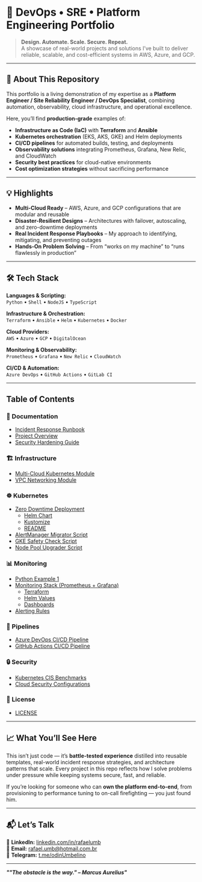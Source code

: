 # 🚀 DevOps • SRE • Platform Engineering Portfolio

> **Design. Automate. Scale. Secure. Repeat.**  
> A showcase of real-world projects and solutions I’ve built to deliver reliable, scalable, and cost-efficient systems in AWS, Azure, and GCP.

---

## 📌 About This Repository

This portfolio is a living demonstration of my expertise as a **Platform Engineer / Site Reliability Engineer / DevOps Specialist**, combining automation, observability, cloud infrastructure, and operational excellence.  

Here, you’ll find **production-grade** examples of:  

- **Infrastructure as Code (IaC)** with **Terraform** and **Ansible**  
- **Kubernetes orchestration** (EKS, AKS, GKE) and Helm deployments  
- **CI/CD pipelines** for automated builds, testing, and deployments  
- **Observability solutions** integrating Prometheus, Grafana, New Relic, and CloudWatch  
- **Security best practices** for cloud-native environments  
- **Cost optimization strategies** without sacrificing performance  

---

## 💡 Highlights

- **Multi-Cloud Ready** – AWS, Azure, and GCP configurations that are modular and reusable  
- **Disaster-Resilient Designs** – Architectures with failover, autoscaling, and zero-downtime deployments  
- **Real Incident Response Playbooks** – My approach to identifying, mitigating, and preventing outages  
- **Hands-On Problem Solving** – From “works on my machine” to “runs flawlessly in production”  

---

## 🛠️ Tech Stack

**Languages & Scripting:**  
`Python` • `Shell` • `NodeJS` • `TypeScript`  

**Infrastructure & Orchestration:**  
`Terraform` • `Ansible` • `Helm` • `Kubernetes` • `Docker`  

**Cloud Providers:**  
`AWS` • `Azure` • `GCP` • `DigitalOcean`  

**Monitoring & Observability:**  
`Prometheus` • `Grafana` • `New Relic` • `CloudWatch`  

**CI/CD & Automation:**  
`Azure DevOps` • `GitHub Actions` • `GitLab CI`  

---

## Table of Contents

### 📄 Documentation
- [Incident Response Runbook](docs/incident-response-runbook/incident-response-runbook.md)
- [Project Overview](docs/project-overview/project-overview.md)
- [Security Hardening Guide](docs/security-hardening/security-hardening-guide.md)

### 🏗️ Infrastructure
- [Multi-Cloud Kubernetes Module](infrastructure/multi-cloud-k8s/)
- [VPC Networking Module](infrastructure/vpc-networking/)

### ☸️ Kubernetes
- [Zero Downtime Deployment](kubernetes/zero-downtime-deploy/)  
  - [Helm Chart](kubernetes/zero-downtime-deploy/helm-chart/)
  - [Kustomize](kubernetes/zero-downtime-deploy/kustomize/)
  - [README](kubernetes/zero-downtime-deploy/README.md)
- [AlertManager Migrator Script](kubernetes/AlertManager-Migrator.py)
- [GKE Safety Check Script](kubernetes/gke-safetycheck.sh)
- [Node Pool Upgrader Script](kubernetes/nodepoolUpgrader.py)

### 📊 Monitoring
- [Python Example 1](monitoring/python-example-1.py)
- [Monitoring Stack (Prometheus + Grafana)](monitoring/monitoring-stack/)  
  - [Terraform](monitoring/monitoring-stack/terraform/)
  - [Helm Values](monitoring/monitoring-stack/helm-values.yaml)
  - [Dashboards](monitoring/monitoring-stack/dashboards/)
- [Alerting Rules](monitoring/alerting-rules/)

### 🔄 Pipelines
- [Azure DevOps CI/CD Pipeline](pipelines/azure-devops/ci-cd-pipeline.yml)
- [GitHub Actions CI/CD Pipeline](pipelines/github-actions/ci-cd-pipeline.yml)

### 🔒 Security
- [Kubernetes CIS Benchmarks](security/k8s-cis-benchmarks/)
- [Cloud Security Configurations](security/cloud-security-config/)

### 📜 License
- [LICENSE](LICENSE)

---

## 📈 What You’ll See Here

This isn’t just code — it’s **battle-tested experience** distilled into reusable templates, real-world incident response strategies, and architecture patterns that scale. Every project in this repo reflects how I solve problems under pressure while keeping systems secure, fast, and reliable.  

If you’re looking for someone who can **own the platform end-to-end**, from provisioning to performance tuning to on-call firefighting — you just found him.  

---

## 📬 Let’s Talk

💼 **LinkedIn:** [linkedin.com/in/rafaelumb](https://linkedin.com/in/rafaelumb)  
📧 **Email:** rafael.umb@hotmail.com.br  
📱 **Telegram:** [t.me/odinUmbelino](https://t.me/odinUmbelino)  

---

**_""The obstacle is the way." – Marcus Aurelius"_**